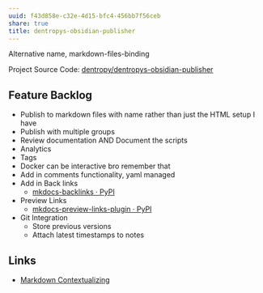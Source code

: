```yaml
---
uuid: f43d858e-c32e-4d15-bfc4-456bb7f56ceb
share: true
title: dentropys-obsidian-publisher
---
```

Alternative name, markdown-files-binding

Project Source Code: [dentropy/dentropys-obsidian-publisher](https://github.com/dentropy/dentropys-obsidian-publisher)

## Feature Backlog

* Publish to markdown files with name rather than just the HTML setup I have
* Publish with multiple groups
* Review documentation AND Document the scripts
* Analytics
* Tags
* Docker can be interactive bro remember that
* Add in comments functionality, yaml managed
* Add in Back links
	* [mkdocs-backlinks · PyPI](https://pypi.org/project/mkdocs-backlinks/)
* Preview Links
	* [mkdocs-preview-links-plugin · PyPI](https://pypi.org/project/mkdocs-preview-links-plugin/#description)
* Git Integration
	* Store previous versions
	* Attach latest timestamps to notes

## Links

* [Markdown Contextualizing](/2f0c38e1-054c-42a8-bd2c-0cb1733af116)